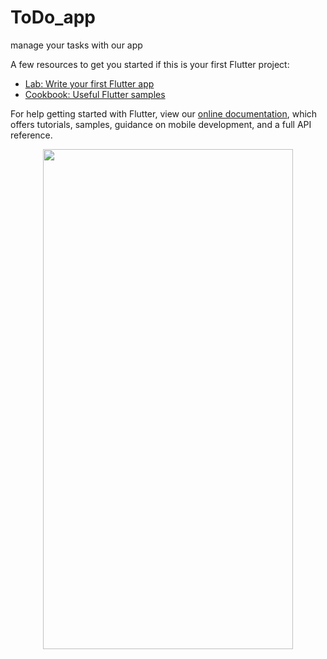 # ToDo_app

manage your tasks with our app



A few resources to get you started if this is your first Flutter project:

- [Lab: Write your first Flutter app](https://flutter.dev/docs/get-started/codelab)
- [Cookbook: Useful Flutter samples](https://flutter.dev/docs/cookbook)

For help getting started with Flutter, view our
[online documentation](https://flutter.dev/docs), which offers tutorials,
samples, guidance on mobile development, and a full API reference.

<p align="center">
<img src="https://user-images.githubusercontent.com/94145850/161749750-67aa8109-ab58-4db4-97ed-9069af788972.png" width="400" height="800" />
 </p>



